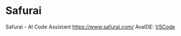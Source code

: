 # Safurai
Safurai - AI Code Assistant https://www.safurai.com/ AvaIDE: [VSCode](https://marketplace.visualstudio.com/items?itemName=Safurai.Safurai)
